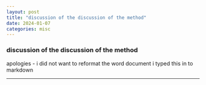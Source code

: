 ```yaml
---
layout: post
title: "discussion of the discussion of the method"
date: 2024-01-07
categories: misc
---
```


### discussion of the discussion of the method

apologies - i did not want to reformat the word document i typed this in to markdown

---

<object data="http://hjelfman.com/discussionmethod.pdf" width="100%" height="100%" type='application/pdf'></object>
